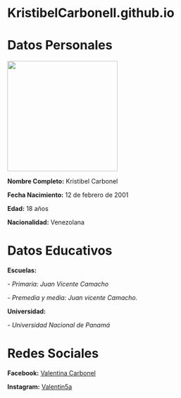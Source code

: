 # KristibelCarbonell.github.io
<h1>Datos Personales</h1>

<p><img src="https://scontent.fpac1-2.fna.fbcdn.net/v/t1.0-0/p480x480/80199962_471261753531026_798575673210830848_o.jpg?_nc_cat=104&_nc_ohc=0vsyPilFJSMAQloMhN3TmLUimDbHV8AbM2vpBa3ZGXhb37YWAOJtLMpYw&_nc_ht=scontent.fpac1-2.fna&oh=adaea4dc4f449f3a3dfe70f0ef4d50fd&oe=5E7E3A65" width= "250" height= "250">
<p><strong>Nombre Completo:</strong> Kristibel Carbonel
<p><strong>Fecha Nacimiento:</strong> 12 de febrero de 2001
<p><strong>Edad:</strong> 18 años
<p><strong>Nacionalidad:</strong> Venezolana 

<h1>Datos Educativos</h1>
<p><strong>Escuelas:</strong><p>
<p><em>- Primaria: Juan Vicente Camacho </em>
<p><em>- Premedia y media: Juan vicente Camacho. </em>
<p><strong>Universidad:</strong>
<P><em>- Universidad Nacional de Panamá</em>
<h1>Redes Sociales</h1>
<p><strong>Facebook:</strong> <a href="https://www.facebook.com/valentinacarbonell">Valentina Carbonel</a>
<p><strong>Instagram:</strong> <a href="https://www.instagram.com/valentin5a/">Valentin5a</a>

